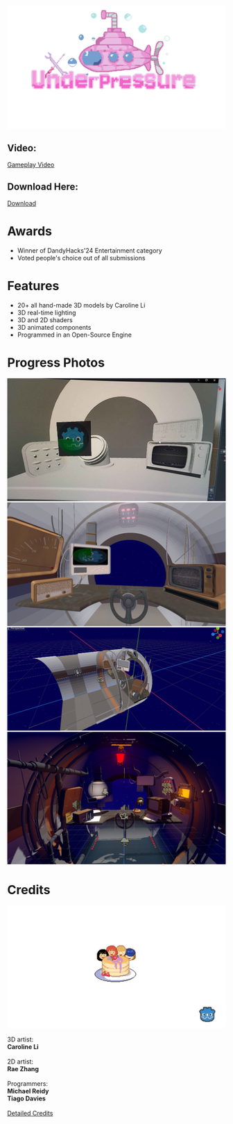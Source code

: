 ![Logo](sprites/menu_logo.png)

## Video: </br>
[Gameplay Video](https://youtu.be/6BKuC0HZrIs) </br>

## Download Here: </br>
[Download](https://tdavies.itch.io/under-pressure)

# Awards
* Winner of DandyHacks'24 Entertainment category
* Voted people's choice out of all submissions

# Features
* 20+ all hand-made 3D models by Caroline Li
* 3D real-time lighting
* 3D and 2D shaders
* 3D animated components
* Programmed in an Open-Source Engine

# Progress Photos

![beta0](beta_images/beta_0.jpg)
![beta1](beta_images/beta_1.PNG)
![beta2](beta_images/beta_2.PNG)
![beta3](beta_images/beta_3.png)

# Credits

![Team](sprites/splash.png)

3D artist: </br>**Caroline Li** </br>
</br>
2D artist: </br>**Rae Zhang** </br>
</br>
Programmers: </br>
**Michael Reidy** </br>
**Tiago Davies**</br>
</br>
[Detailed Credits](credits.txt)
